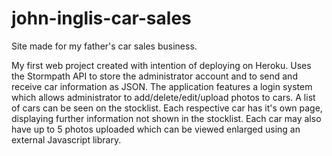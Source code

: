 # john-inglis-car-sales
Site made for my father's car sales business. 

My first web project created with intention of deploying on Heroku. Uses the Stormpath API to store the administrator account and to send and receive car information as JSON.   The application features a login system which allows administrator to add/delete/edit/upload photos to cars. A list of cars can be seen on the stocklist. Each respective car has it's own page, displaying further information not shown in the stocklist. Each car may also have up to 5 photos uploaded which can be viewed enlarged using an external Javascript library.
